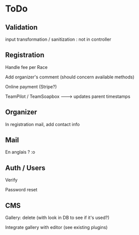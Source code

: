 # ToDo

## Validation

input transformation / sanitization : not in controller

## Registration

Handle fee per Race

Add organizer's comment (should concern available methods)

Online payment (Stripe?)

TeamPilot / TeamSoapbox ---> updates parent timestamps

## Organizer

In registration mail, add contact info

## Mail

En anglais ? :o

## Auth / Users

Verify

Password reset

## CMS

Gallery: delete (with look in DB to see if it's used?)

Integrate gallery with editor (see existing plugins)